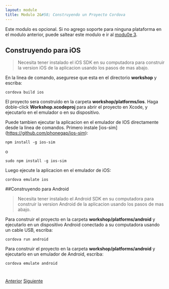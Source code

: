 ```yaml
---
layout: module
title: Modulo 2&#58; Construyendo un Proyecto Cordova
---
```


Este modulo es opcional. Si no agrego soporte para ninguna plataforma en el modulo anterior, puede saltear este modulo e ir al [modu0e 3](setup-files.html).

## Construyendo para iOS

> Necesita tener instalado el iOS SDK en su computadora para construir la version iOS de la aplicacion usando los pasos de mas abajo.

En la linea de comando, asegurese que esta en el directorio **workshop** y escriba:

```
cordova build ios
```

El proyecto sera construido en la carpeta **workshop/platforms/ios**. Haga doble-click **Workshop.xcodeproj** para abrir el proyecto en Xcode, y ejecutarlo en el emulador o en su dispositivo.

Puede tambien ejecutar la aplicacion en el emulador de IOS directamente desde la linea de comandos. Primero instale [ios-sim]
(https://github.com/phonegap/ios-sim):

```
npm install -g ios-sim
```

o

```
sudo npm install -g ios-sim
```

Luego ejecute la aplicacion en el emulador de iOS:

```
cordova emulate ios
```

##Construyendo para Android

> Necesita tener instalado el Android SDK en su computadora para construir la version Android de la aplicacion usando los pasos de mas abajo.

Para construir el proyecto en la carpeta **workshop/platforms/android** y ejecutarlo en un dispositivo Android conectado a su computadora usando un cable USB, escriba:

```
cordova run android
```

Para construir el proyecto en la carpeta **workshop/platforms/android** y ejecutarlo en un emulador de Android, escriba:

```
cordova emulate android
```

<div class="row" style="margin-top:40px;">
<div class="col-sm-12">
<a href="create-cordova-project.html" class="btn btn-default"><i class="glyphicon glyphicon-chevron-left"></i> 
Anterior</a>
<a href="setup-files.html" class="btn btn-default pull-right">Siguiente <i class="glyphicon glyphicon-chevron-right"></i></a>
</div>
</div>


